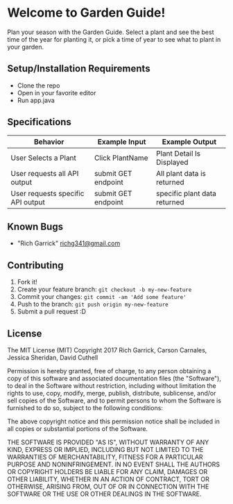 # Welcome to Garden Guide!

Plan your season with the Garden Guide. Select a plant and see the best time of the year for planting it, or pick a time of year to see what to plant in your garden.




## Setup/Installation Requirements

* Clone the repo
* Open in your favorite editor
* Run app.java


## Specifications

| Behavior      | Example Input         | Example Output        |
| ------------- | ------------- | ------------- |
|  User Selects a Plant | Click PlantName | Plant Detail Is Displayed |
|  User requests all API output | submit GET endpoint | All plant data is returned |
|  User requests specific API output | submit GET endpoint | specific plant data returned |


## Known Bugs
* "Rich Garrick" <richg341@gmail.com>

## Contributing

1. Fork it!
2. Create your feature branch: `git checkout -b my-new-feature`
3. Commit your changes: `git commit -am 'Add some feature'`
4. Push to the branch: `git push origin my-new-feature`
5. Submit a pull request :D


## License
The MIT License (MIT)
Copyright 2017 Rich Garrick, Carson Carnales, Jessica Sheridan, David Cuthell

Permission is hereby granted, free of charge, to any person obtaining a copy of this software and associated documentation files (the "Software"), to deal in the Software without restriction, including without limitation the rights to use, copy, modify, merge, publish, distribute, sublicense, and/or sell copies of the Software, and to permit persons to whom the Software is furnished to do so, subject to the following conditions:

The above copyright notice and this permission notice shall be included in all copies or substantial portions of the Software.

THE SOFTWARE IS PROVIDED "AS IS", WITHOUT WARRANTY OF ANY KIND, EXPRESS OR IMPLIED, INCLUDING BUT NOT LIMITED TO THE WARRANTIES OF MERCHANTABILITY, FITNESS FOR A PARTICULAR PURPOSE AND NONINFRINGEMENT. IN NO EVENT SHALL THE AUTHORS OR COPYRIGHT HOLDERS BE LIABLE FOR ANY CLAIM, DAMAGES OR OTHER LIABILITY, WHETHER IN AN ACTION OF CONTRACT, TORT OR OTHERWISE, ARISING FROM, OUT OF OR IN CONNECTION WITH THE SOFTWARE OR THE USE OR OTHER DEALINGS IN THE SOFTWARE.